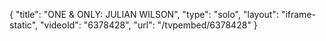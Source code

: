 {
    "title": "ONE & ONLY: JULIAN WILSON",
    "type": "solo",
    "layout": "iframe-static",
    "videoId": "6378428",
    "url": "\/tvpembed\/6378428"
}